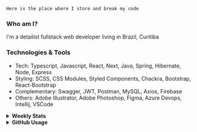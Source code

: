 ```
Here is the place where I store and break my code
```
### Who am I?
I'm a detailist fullstack web developer living in Brazil, Curitiba

### Technologies & Tools
- Tech: Typescript, Javascript, React, Next, Java, Spring, Hibernate, Node, Express
- Styling: SCSS, CSS Modules, Styled Components, Chackra, Bootstrap, React-Bootstrap
- Complementary: Swagger, JWT, Postman, MySQL, Axios, Firebase
- Others: Adobe Illustrator, Adobe Photoshop, Figma, Azure Devops, Intellij, VSCode

<details>
  <summary><b> Weekly Stats</b></summary>
<!--START_SECTION:waka-->

```txt
TypeScript   13 hrs 23 mins  ██████████▓░░░░░░░░░░░░░░   42.58 %
Java         9 hrs 39 mins   ███████▓░░░░░░░░░░░░░░░░░   30.72 %
JavaScript   4 hrs           ███▒░░░░░░░░░░░░░░░░░░░░░   12.77 %
HTML         1 hr 40 mins    █▒░░░░░░░░░░░░░░░░░░░░░░░   05.33 %
JSON         1 hr 22 mins    █░░░░░░░░░░░░░░░░░░░░░░░░   04.37 %
```

<!--END_SECTION:waka-->
</details>

<details>
  <summary><b> GitHub Usage</b></summary>
  
[![Top Langs](https://github-readme-stats.vercel.app/api/top-langs/?username=gxlpes&&langs_count=9&layout=compact)](https://github.com/anuraghazra/github-readme-stats)

</details>
